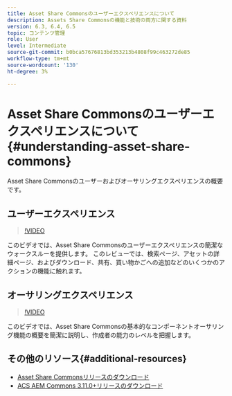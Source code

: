 ```yaml
---
title: Asset Share Commonsのユーザーエクスペリエンスについて
description: Assets Share Commonsの機能と技術の両方に関する資料
version: 6.3, 6.4, 6.5
topic: コンテンツ管理
role: User
level: Intermediate
source-git-commit: b0bca57676813bd353213b4808f99c463272de85
workflow-type: tm+mt
source-wordcount: '130'
ht-degree: 3%

---
```



# Asset Share Commonsのユーザーエクスペリエンスについて{#understanding-asset-share-commons}

Asset Share Commonsのユーザーおよびオーサリングエクスペリエンスの概要です。

## ユーザーエクスペリエンス

>[!VIDEO](https://video.tv.adobe.com/v/20497/?quality=9&learn=on)

このビデオでは、Asset Share Commonsのユーザーエクスペリエンスの簡潔なウォークスルーを提供します。 このレビューでは、検索ページ、アセットの詳細ページ、およびダウンロード、共有、買い物かごへの追加などのいくつかのアクションの機能に触れます。

## オーサリングエクスペリエンス

>[!VIDEO](https://video.tv.adobe.com/v/20498/?quality=9&learn=on)

このビデオでは、Asset Share Commonsの基本的なコンポーネントオーサリング機能の概要を簡潔に説明し、作成者の能力のレベルを把握します。

## その他のリソース{#additional-resources}

* [Asset Share Commonsリリースのダウンロード](https://github.com/Adobe-Marketing-Cloud/asset-share-commons/releases)
* [ACS AEM Commons 3.11.0+リリースのダウンロード](https://github.com/Adobe-Consulting-Services/acs-aem-commons/releases)